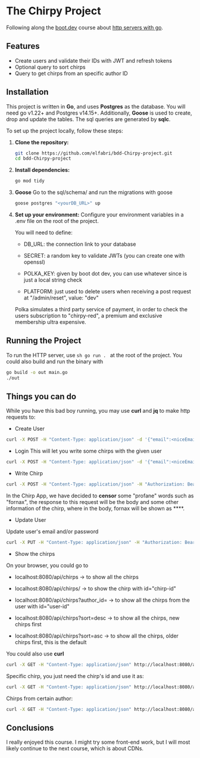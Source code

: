 # The Chirpy Project

Following along the [boot.dev](https://www.boot.dev) course about [http servers with go](https://www.boot.dev/courses/learn-http-servers-golang).

## Features
- Create users and validate their IDs with JWT and refresh tokens
- Optional query to sort chirps
- Query to get chirps from an specific author ID

## Installation

This project is written in **Go**, and uses **Postgres** as the database. You will need go v1.22+ and Postgres v14.15+.
Additionally, **Goose** is used to create, drop and update the tables. The sql queries are generated by **sqlc**.

To set up the project locally, follow these steps:

1. **Clone the repository:**
    ```sh
    git clone https://github.com/elfabri/bdd-Chirpy-project.git
    cd bdd-Chirpy-project
    ```

2. **Install dependencies:**
    ```sh
    go mod tidy
    ```

3. **Goose**
    Go to the sql/schema/ and run the migrations with goose
    ```sh
    goose postgres "<yourDB_URL>" up
    ```

4. **Set up your environment:**
    Configure your environment variables in a .env file on the root of the project.

    You will need to define:

    - DB_URL: the connection link to your database

    - SECRET: a random key to validate JWTs (you can create one with openssl)

    - POLKA_KEY: given by boot dot dev, you can use whatever since is just a local string check

    - PLATFORM: just used to delete users when receiving a post request at "/admin/reset", value: "dev"

    Polka simulates a third party service of payment, in order to check the users subscription to "chirpy-red", a premium and exclusive membership ultra expensive.

## Running the Project

To run the HTTP server, use
    ```sh
    go run .
    ```
at the root of the project. You could also build and run the binary with

```sh
go build -o out main.go
./out
```

## Things you can do
While you have this bad boy running, you may use **curl** and **jq** to make http requests to:
- Create User

```sh
curl -X POST -H "Content-Type: application/json" -d '{"email":<niceEmailHere>, "password":<nicePassWHere>}' http://localhost:8080/api/users | jq .
```

- Login
This will let you write some chirps with the given user

```sh
curl -X POST -H "Content-Type: application/json" -d '{"email":<niceEmailHere>, "password":<samePassWHere>}' http://localhost:8080/api/login | jq .
```

- Write Chirp 

```sh
curl -X POST -H "Content-Type: application/json" -H "Authorization: Bearer <CrazyLongToken>"  -d '{"body":"I Use Nvim, with Fornax tmux btw", "user_id":<theUserIDwithWhichYouLoggedIn>}' http://localhost:8080/api/chirps | jq .
```

In the Chirp App, we have decided to **censor** some "profane" words such as "fornax", the response to this request will be the body and some other information of the chirp, where in the body, fornax will be shown as ****.

- Update User

Update user's email and/or password

```sh
curl -X PUT -H "Content-Type: application/json" -H "Authorization: Bearer <CrazyLongToken>"  -d '{"email":<Email>, "password":<BetterPassW>}' http://localhost:8080/api/users | jq .
```

- Show the chirps

On your browser, you could go to 

 * localhost:8080/api/chirps  -> to show all the chirps

 * localhost:8080/api/chirps/<chirp-id>  -> to show the chirp with id="chirp-id"

 * localhost:8080/api/chirps?author_id=<user-id>  -> to show all the chirps from the user with id="user-id"

 * localhost:8080/api/chirps?sort=desc  -> to show all the chirps, new chirps first 

 * localhost:8080/api/chirps?sort=asc  -> to show all the chirps, older chirps first, this is the default

You could also use **curl**

```sh
curl -X GET -H "Content-Type: application/json" http://localhost:8080/api/chirps | jq .
```

Specific chirp, you just need the chirp's id and use it as:

```sh
curl -X GET -H "Content-Type: application/json" http://localhost:8080/api/chirps/<the-chirp-id> | jq .
```

Chirps from certain author:

```sh
curl -X GET -H "Content-Type: application/json" http://localhost:8080/api/chirps?author_id=<some-user-id> | jq .
```

## Conclusions
I really enjoyed this course. I might try some front-end work, but I will most likely continue to the next course, which is about CDNs.

